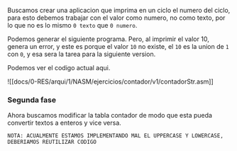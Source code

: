 Buscamos crear una aplicacion que imprima en un ciclo el numero del ciclo, para esto debemos trabajar con el valor como numero, no como texto, por lo que no es lo mismo `0 texto`  que `0 numero`.

Podemos generar el siguiente programa. Pero, al imprimir el valor 10, genera un error, y este es porque el valor `10` no existe, el `10` es la union de `1` con `0`, y esa sera la tarea para la siguiente version.

Podemos ver el codigo actual aqui.

![[docs/0-RES/arqui/1/NASM/ejercicios/contador/v1/contadorStr.asm]]

### Segunda fase
Ahora buscamos modificar la tabla contador de modo que esta pueda convertir textos a enteros y vice versa.

	NOTA: ACUALMENTE ESTAMOS IMPLEMENTANDO MAL EL UPPERCASE Y LOWERCASE, DEBERIAMOS REUTILIZAR CODIGO

